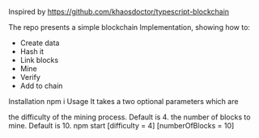 Inspired by https://github.com/khaosdoctor/typescript-blockchain

The repo presents a simple blockchain Implementation, showing how to:

- Create data 
- Hash it 
- Link blocks 
- Mine 
- Verify 
- Add to chain

Installation
npm i
Usage
It takes a two optional parameters which are

the difficulty of the mining process. Default is 4.
the number of blocks to mine. Default is 10.
npm start [difficulty = 4] [numberOfBlocks = 10]
